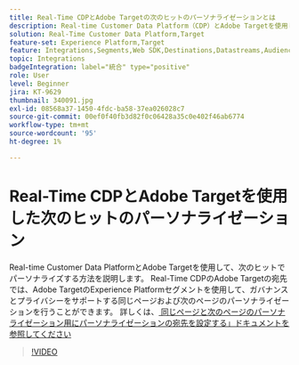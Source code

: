 ```yaml
---
title: Real-Time CDPとAdobe Targetの次のヒットのパーソナライゼーションとは
description: Real-time Customer Data Platform（CDP）とAdobe Targetを使用して、次のヒットでパーソナライズする方法を説明します。
solution: Real-Time Customer Data Platform,Target
feature-set: Experience Platform,Target
feature: Integrations,Segments,Web SDK,Destinations,Datastreams,Audiences,Experience Targeting
topic: Integrations
badgeIntegration: label="統合" type="positive"
role: User
level: Beginner
jira: KT-9629
thumbnail: 340091.jpg
exl-id: 08568a37-1450-4fdc-ba58-37ea026028c7
source-git-commit: 00ef0f40fb3d82f0c06428a35c0e402f46ab6774
workflow-type: tm+mt
source-wordcount: '95'
ht-degree: 1%

---
```


# Real-Time CDPとAdobe Targetを使用した次のヒットのパーソナライゼーション

Real-time Customer Data PlatformとAdobe Targetを使用して、次のヒットでパーソナライズする方法を説明します。 Real-Time CDPのAdobe Targetの宛先では、Adobe TargetのExperience Platformセグメントを使用して、ガバナンスとプライバシーをサポートする同じページおよび次のページのパーソナライゼーションを行うことができます。 詳しくは、[ 同じページと次のページのパーソナライゼーション用にパーソナライゼーションの宛先を設定する」ドキュメントを参照してください ](https://experienceleague.adobe.com/docs/experience-platform/destinations/ui/activate/configure-personalization-destinations.html)

>[!VIDEO](https://video.tv.adobe.com/v/340091?learn=on)

